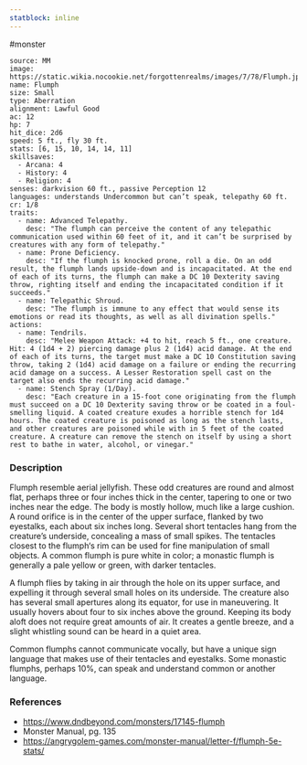 ```yaml
---
statblock: inline
---
```

 #monster 

```statblock
source: MM
image: https://static.wikia.nocookie.net/forgottenrealms/images/7/78/Flumph.jpg
name: Flumph
size: Small
type: Aberration
alignment: Lawful Good
ac: 12
hp: 7
hit_dice: 2d6
speed: 5 ft., fly 30 ft.
stats: [6, 15, 10, 14, 14, 11]
skillsaves:
  - Arcana: 4
  - History: 4
  - Religion: 4
senses: darkvision 60 ft., passive Perception 12
languages: understands Undercommon but can’t speak, telepathy 60 ft.
cr: 1/8
traits:
  - name: Advanced Telepathy.
    desc: "The flumph can perceive the content of any telepathic communication used within 60 feet of it, and it can’t be surprised by creatures with any form of telepathy."
  - name: Prone Deficiency.
    desc: "If the flumph is knocked prone, roll a die. On an odd result, the flumph lands upside-down and is incapacitated. At the end of each of its turns, the flumph can make a DC 10 Dexterity saving throw, righting itself and ending the incapacitated condition if it succeeds."
  - name: Telepathic Shroud.
    desc: "The flumph is immune to any effect that would sense its emotions or read its thoughts, as well as all divination spells."
actions:
  - name: Tendrils.
    desc: "Melee Weapon Attack: +4 to hit, reach 5 ft., one creature. Hit: 4 (1d4 + 2) piercing damage plus 2 (1d4) acid damage. At the end of each of its turns, the target must make a DC 10 Constitution saving throw, taking 2 (1d4) acid damage on a failure or ending the recurring acid damage on a success. A Lesser Restoration spell cast on the target also ends the recurring acid damage."
  - name: Stench Spray (1/Day).
    desc: "Each creature in a 15-foot cone originating from the flumph must succeed on a DC 10 Dexterity saving throw or be coated in a foul-smelling liquid. A coated creature exudes a horrible stench for 1d4 hours. The coated creature is poisoned as long as the stench lasts, and other creatures are poisoned while with in 5 feet of the coated creature. A creature can remove the stench on itself by using a short rest to bathe in water, alcohol, or vinegar."
```

### Description

Flumph resemble aerial jellyfish. These odd creatures are round and almost flat, perhaps three or four inches thick in the center, tapering to one or two inches near the edge. The body is mostly hollow, much like a large cushion. A round orifice is in the center of the upper surface, flanked by two eyestalks, each about six inches long. Several short tentacles hang from the creature’s underside, concealing a mass of small spikes. The tentacles closest to the flumph‘s rim can be used for fine manipulation of small objects. A common flumph is pure white in color; a monastic flumph is generally a pale yellow or green, with darker tentacles.

A flumph flies by taking in air through the hole on its upper surface, and expelling it through several small holes on its underside. The creature also has several small apertures along its equator, for use in maneuvering. It usually hovers about four to six inches above the ground. Keeping its body aloft does not require great amounts of air. It creates a gentle breeze, and a slight whistling sound can be heard in a quiet area.

Common flumphs cannot communicate vocally, but have a unique sign language that makes use of their tentacles and eyestalks. Some monastic flumphs, perhaps 10%, can speak and understand common or another language.

### References

* https://www.dndbeyond.com/monsters/17145-flumph
* Monster Manual, pg. 135
* https://angrygolem-games.com/monster-manual/letter-f/flumph-5e-stats/
